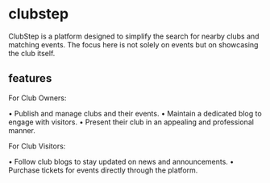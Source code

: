 # clubstep
ClubStep is a platform designed to simplify the search for nearby clubs and matching events. The focus here is not solely on events but on showcasing the club itself.

## features
For Club Owners:

• Publish and manage clubs and their events.
• Maintain a dedicated blog to engage with visitors.
• Present their club in an appealing and professional manner.

For Club Visitors:

• Follow club blogs to stay updated on news and announcements.
• Purchase tickets for events directly through the platform.

